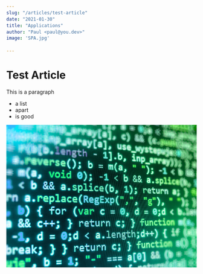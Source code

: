```yaml
---
slug: "/articles/test-article"
date: "2021-01-30"
title: "Applications"
author: "Paul <paul@you.dev>"
image: 'SPA.jpg'

---
```


# Test Article

This is a paragraph

- a list
- apart
- is good

![coding](../images/coding.jpg)